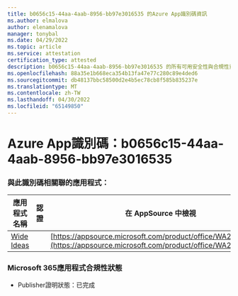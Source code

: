 ```yaml
---
title: b0656c15-44aa-4aab-8956-bb97e3016535 的Azure App識別碼資訊
ms.author: elmalova
author: elenamalova
manager: tonybal
ms.date: 04/29/2022
ms.topic: article
ms.service: attestation
certification_type: attested
description: b0656c15-44aa-4aab-8956-bb97e3016535 的所有可用安全性與合規性資訊。
ms.openlocfilehash: 88a35e1b668eca354b13fa47e77c280c89e4ded6
ms.sourcegitcommit: db48137bbc58500d2e4b5ec78cb8f585b835237e
ms.translationtype: MT
ms.contentlocale: zh-TW
ms.lasthandoff: 04/30/2022
ms.locfileid: "65149850"
---
```

# <a name="azure-app-id-b0656c15-44aa-4aab-8956-bb97e3016535"></a>Azure App識別碼：b0656c15-44aa-4aab-8956-bb97e3016535


### <a name="apps-associated-with-this-id"></a>與此識別碼相關聯的應用程式：
| **應用程式名稱** | **認證** | **在 AppSource 中檢視** |
|--------------|---------------|-----------------------|
| [Wide Ideas](../forward/WA200000819.md) |  | [https://appsource.microsoft.com/product/office/WA200000819](https://appsource.microsoft.com/product/office/WA200000819) |

### <a name="microsoft-365-app-compliance-status"></a>Microsoft 365應用程式合規性狀態
- Publisher證明狀態：已完成
